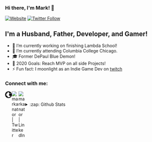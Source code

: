 ### Hi there, I'm Mark! 👋

[![Website](https://img.shields.io/website?label=markambrocio.com&style=for-the-badge&url=https%3A%2F%2Fmarkambrocio.com%2F)](https://markambrocio.com)
[![Twitter Follow](https://img.shields.io/twitter/follow/mark_ambrocio1?color=%231DA1F2&label=follow%20%40mark_ambrocio&style=for-the-badge)](https://twitter.com/Mark_Ambrocio1)
## I'm a Husband, Father, Developer, and Gamer!

- 🔭 I’m currently working on finishing Lambda School!
- 🌱 I’m currently attending Columbia College Chicago.
- 🎓 Former DePaul Blue Demon!
- 🥅 2020 Goals: Reach MVP on all side Projects!
- ⚡ Fun fact: I moonlight as an Indie Game Dev on [twitch][Twitch]

### Connect with me:

[<img align="left" alt="markambrocio.com" width="22px" src="https://raw.githubusercontent.com/iconic/open-iconic/master/svg/globe.svg" />][website]
[<img align="left" alt="markanator | Twitter" width="22px" src="https://cdn.jsdelivr.net/npm/simple-icons@v3/icons/twitter.svg" />][twitter]
[<img align="left" alt="markanator | LinkedIn" width="22px" src="https://cdn.jsdelivr.net/npm/simple-icons@v3/icons/linkedin.svg" />][linkedin]

<br />
<br />
<details>
  <summary>:zap: Github Stats</summary>

  <img align="left" alt="codeSTACKr's Github Stats" src="https://github-readme-stats-markanator.vercel.app/api?username=markanator&show_icons=true&hide_border=true" />

</details>


[website]: https://markambrocio.com
[twitter]: https://twitter.com/Mark_Ambrocio1
[linkedin]: https://www.linkedin.com/in/mark-ambro/
[twitch]: https://www.twitch.tv/palante_mark
